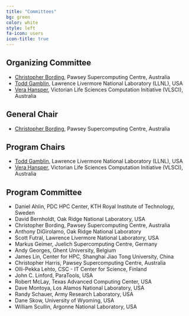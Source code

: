 ```yaml
---
title: "Committees"
bg: green
color: white
style: left
fa-icon: users
icon-title: true
---
```


## Organizing Committee

* [Christopher Bording](http://www.ivec.org/staff/chris-bording/), Pawsey Supercomputing Centre, Australia
*  [Todd Gamblin](http://people.llnl.gov/gamblin2), Lawrence Livermore National Laboratory (LLNL), USA
* [Vera Hansper](https://www.vlsci.org.au/page/peak-computing-facility), Victorian Life Sciences Computation Initiative (VLSCI), Australia

## General Chair

* [Christopher Bording](http://www.ivec.org/staff/chris-bording/), Pawsey Supercomputing Centre, Australia

## Program Chairs

* [Todd Gamblin](http://people.llnl.gov/gamblin2), Lawrence Livermore National Laboratory (LLNL), USA
* [Vera Hansper](https://www.vlsci.org.au/page/peak-computing-facility), Victorian Life Sciences Computation Initiative (VLSCI), Australia

## Program Committee

* Daniel Ahlin, PDC HPC Center, KTH Royal Institute of Technology, Sweden
* David Bernholdt, Oak Ridge National Laboratory, USA
* Christopher Bording, Pawsey Supercomputing Centre, Australia
* Anthony DiGirolamo, Oak Ridge National Laboratory
* Scott Futral, Lawrence Livermore National Laboratory, USA
* Markus Geimer, Juelich Supercomputing Centre, Germany
* Andy Georges, Ghent University, Belgium
* James Lin, Center for HPC, Shanghai Jiao Tong University, China
* Christopher Harris, Pawsey Supercomputing Centre, Australia
* Olli-Pekka Lehto, CSC - IT Center for Science, Finland
* John C. Linford, ParaTools, USA
* Robert McLay, Texas Advanced Computing Center, USA
* Dave Montoya, Los Alamos National Laboratory, USA
* Randy Schauer, Army Research Laboratory, USA
* Dane Skow, University of Wyoming, USA
* William Scullin, Argonne National Laboratory, USA

